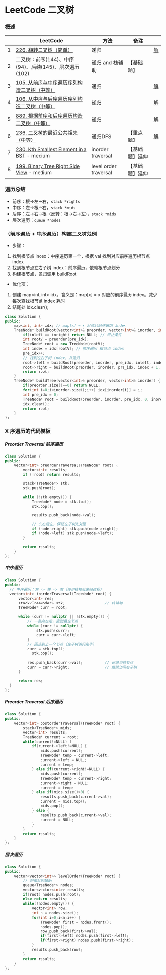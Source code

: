 # LeetCode 二叉树

### 概述

|      | LeetCode                                                     | 方法                  | 备注           |                                                              |
| ---- | ------------------------------------------------------------ | --------------------- | -------------- | ------------------------------------------------------------ |
| 1    | [226. 翻转二叉树（简单）](https://leetcode-cn.com/problems/invert-binary-tree) | 递归                  |                | [解](https://github.com/RickeyBoy/LeetCodeGists/blob/master/code/226InvertBinaryTree.md) |
| 2    | 二叉树：前序(144)、中序(94)、后续(145)、层次遍历(102)        | 递归 and 栈辅助       | 【基础题】     |                                                              |
| 3    | [105. 从前序与中序遍历序列构造二叉树（中等）](https://leetcode-cn.com/problems/construct-binary-tree-from-preorder-and-inorder-traversal/) | 递归                  |                | [解](https://github.com/RickeyBoy/LeetCodeGists/blob/master/code/105ConstructBinaryTreefromPreorderandInorderTraversal.md) |
| 4    | [106. 从中序与后序遍历序列构造二叉树（中等）](https://leetcode-cn.com/problems/construct-binary-tree-from-inorder-and-postorder-traversal/) | 递归                  |                | [解](https://github.com/RickeyBoy/LeetCodeGists/blob/master/code/106ConstructBinaryTreefromInorderandPostorderTraversal.md) |
| 5    | [889. 根据前序和后序遍历构造二叉树（中等）](https://leetcode-cn.com/problems/construct-binary-tree-from-preorder-and-postorder-traversal/) | 递归                  |                | [解](https://github.com/RickeyBoy/LeetCodeGists/blob/master/code/889ConstructBinaryTreefromPreorderandPostorderTraversal.md) |
| 6    | [236. 二叉树的最近公共祖先（中等）](https://leetcode-cn.com/problems/lowest-common-ancestor-of-a-binary-tree/) | 递归DFS               | 【重点题】     | [解](https://github.com/RickeyBoy/LeetCodeGists/blob/master/code/236LowestCommonAncestorofaBinaryTree.md) |
| 7    | [230. Kth Smallest Element in a BST](https://github.com/RickeyBoy/LeetCodeGists/blob/master/code/230KthSmallestElementinaBST.md) - medium | inorder traversal     | 【基础题】延伸 |                                                              |
| 8    | [199. Binary Tree Right Side View](https://github.com/RickeyBoy/LeetCodeGists/blob/master/code/199BinaryTreeRightSideView.md) - medium | level order traversal | 【基础题】延伸 |                                                              |

### 遍历总结

- 前序：根→左→右，`stack *rights`
- 中序：左→根→右，`stack *mids`
- 后序：左→右→根（反转：根→右→左），`stack *mids`
- 层次遍历：`queue *nodes`

### （前序遍历 + 中序遍历）构建二叉树范例

- 步骤：

1. 找到根节点 index：中序遍历第一个，根据 val 找到对应前序遍历根节点 index
2. 找到根节点左右子树 index：前序遍历，依赖根节点划分
3. 构建根节点，递归调用 buildRoot

- 优化项：

1. 创建 map<int, int> idx，含义是：map[x] = x 对应的前序遍历 index。减少每次查找根节点 index 耗时
2. 结尾处 idx.clear();

```cpp
class Solution {
public:
    map<int, int> idx; // map[x] = x 对应的前序遍历 index
    TreeNode* buildRoot(vector<int>& preorder, vector<int>& inorder, int& pre_idx, int inleft, int inright) {
        if(inleft == inright) return NULL; // 终止条件
        int rootV = preorder[pre_idx]; 
        TreeNode* root = new TreeNode(rootV);
        int index = idx[rootV]; // 前序遍历 根节点 index
        pre_idx++;
        // 找到左右子树 index，并递归
        root->left = buildRoot(preorder, inorder, pre_idx, inleft, index);
        root->right = buildRoot(preorder, inorder, pre_idx, index + 1, inright);
        return root;
    }
    TreeNode* buildTree(vector<int>& preorder, vector<int>& inorder) {
        if(preorder.size()==0) return NULL;
        for(int i=0;i<inorder.size();i++) idx[inorder[i]] = i;
        int pre_idx = 0;
        TreeNode* root = buildRoot(preorder, inorder, pre_idx, 0, inorder.size());
        idx.clear();
        return root;
    }
};
```

### X 序遍历的代码模板

##### Preorder Traversal 前序遍历

```cpp
class Solution {
public:
    vector<int> preorderTraversal(TreeNode* root) {
        vector<int> results;
        if (!root) return results;

        stack<TreeNode*> stk;
        stk.push(root);

        while (!stk.empty()) {
            TreeNode* node = stk.top();
            stk.pop();

            results.push_back(node->val);

            // 先右后左，保证左子树先处理
            if (node->right) stk.push(node->right);
            if (node->left) stk.push(node->left);
        }

        return results;
    }
};
```

##### 中序遍历

```cpp
class Solution {
public:
  // 中序遍历：左 -> 根 -> 右（使用栈模拟递归过程）
  vector<int> inorderTraversal(TreeNode* root) {
      vector<int> res;
      stack<TreeNode*> stk;                  // 栈辅助
      TreeNode* curr = root;

      while (curr != nullptr || !stk.empty()) {
          // 一路向左走，直到最左节点
          while (curr != nullptr) {
              stk.push(curr);
              curr = curr->left;
          }
          // 回退到上一个节点（左子树访问完毕）
          curr = stk.top();
        	stk.pop();
        
          res.push_back(curr->val);          // 记录当前节点
          curr = curr->right;                // 继续访问右子树
      }

      return res;
  }
};
```

##### Preorder Traversal 后序遍历

```cpp
class Solution {
public:
    vector<int> postorderTraversal(TreeNode* root) {
        stack<TreeNode*> mids;
        vector<int> results;
        TreeNode* current = root;
        while(current!=NULL) {
            if(current->left!=NULL) {
                mids.push(current);
                TreeNode* temp = current->left;
                current->left = NULL;
                current = temp;
            } else if(current->right!=NULL) {
                mids.push(current);
                TreeNode* temp = current->right;
                current->right = NULL;
                current = temp;
            } else if(mids.size()>0) {
                results.push_back(current->val);
                current = mids.top();
                mids.pop();
            } else {
                results.push_back(current->val);
                current = NULL;
            }
        }
        return results;
    }
};
```

##### 层次遍历

```cpp
class Solution {
public:
    vector<vector<int>> levelOrder(TreeNode* root) {
        // 利用队列辅助
        queue<TreeNode*> nodes;
        vector<vector<int>> results;
        if(root) nodes.push(root);
        else return results;
        while(!nodes.empty()) {
            vector<int> row;
            int n = nodes.size();
            for(int i=0;i<n;i++) {
                TreeNode* first = nodes.front();
                nodes.pop();
                row.push_back(first->val);
                if(first->left) nodes.push(first->left);
                if(first->right) nodes.push(first->right);
            }
            results.push_back(row);
        }
        return results;
    }
};
```